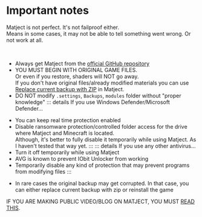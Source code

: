 # Important notes

Matject is not perfect. It's not failproof either.  
Means in some cases, it may not be able to tell something went wrong. Or not work at all.  

<br>

- Always get Matject from the [official GitHub repository](https://github.com/faizul726/matject)
- YOU MUST BEGIN WITH ORIGINAL GAME FILES.  
Or even if you restore, shaders will NOT go away.  
If you don't have original files/already modified materials you can use [Replace current backup with ZIP](/docs/replace-current-backup-with-zip) in Matject.
- DO NOT modify `.settings`, `Backups`, `modules` folder without "proper knowledge"
::: details If you use Windows Defender/Microsoft Defender...
* You can keep real time protection enabled
* Disable ransomware protection/controlled folder access for the drive where Matject and Minecraft is located.  
Although, it's better to fully disable it temporarily while using Matject. As I haven't tested that way yet.
:::
::: details If you use any other antivirus...
* Turn it off temporarily while using Matject
* AVG is known to prevent IObit Unlocker from working
* Temporarily disable any kind of protection that may prevent programs from modifying files
:::
- In rare cases the original backup may get corrupted. In that case, you can either replace current backup with zip or reinstall the game  

IF YOU ARE MAKING PUBLIC VIDEO/BLOG ON MATJECT, YOU MUST [READ THIS](/docs/note-for-creators).